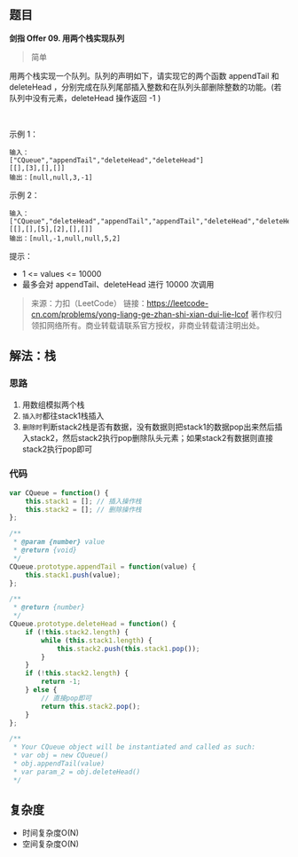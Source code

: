 ## 题目
**剑指 Offer 09. 用两个栈实现队列**
>简单

用两个栈实现一个队列。队列的声明如下，请实现它的两个函数 appendTail 和 deleteHead ，分别完成在队列尾部插入整数和在队列头部删除整数的功能。(若队列中没有元素，deleteHead 操作返回 -1 )

 

示例 1：
```
输入：
["CQueue","appendTail","deleteHead","deleteHead"]
[[],[3],[],[]]
输出：[null,null,3,-1]
```
示例 2：
```
输入：
["CQueue","deleteHead","appendTail","appendTail","deleteHead","deleteHead"]
[[],[],[5],[2],[],[]]
输出：[null,-1,null,null,5,2]
```
提示：
* 1 <= values <= 10000
* 最多会对 appendTail、deleteHead 进行 10000 次调用


>来源：力扣（LeetCode）
链接：https://leetcode-cn.com/problems/yong-liang-ge-zhan-shi-xian-dui-lie-lcof
著作权归领扣网络所有。商业转载请联系官方授权，非商业转载请注明出处。

## 解法：栈
### 思路
1. 用数组模拟两个栈
2. `插入时`都往stack1栈插入
3. `删除时`判断stack2栈是否有数据，没有数据则把stack1的数据pop出来然后插入stack2，然后stack2执行pop删除队头元素；如果stack2有数据则直接stack2执行pop即可

### 代码
```js
var CQueue = function() {
    this.stack1 = []; // 插入操作栈
    this.stack2 = []; // 删除操作栈
};

/** 
 * @param {number} value
 * @return {void}
 */
CQueue.prototype.appendTail = function(value) {
    this.stack1.push(value);
};

/**
 * @return {number}
 */
CQueue.prototype.deleteHead = function() {
    if (!this.stack2.length) {
        while (this.stack1.length) {
            this.stack2.push(this.stack1.pop());
        }
    }
    if (!this.stack2.length) {
        return -1;
    } else {
        // 直接pop即可
        return this.stack2.pop();
    }
};

/**
 * Your CQueue object will be instantiated and called as such:
 * var obj = new CQueue()
 * obj.appendTail(value)
 * var param_2 = obj.deleteHead()
 */
```
## 复杂度
* 时间复杂度O(N)
* 空间复杂度O(N)